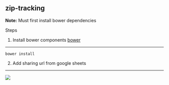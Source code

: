 ## zip-tracking

**Note:** Must first install bower dependencies

Steps

1) Install bower components [bower](https://bower.io/)
-------------------------------------------------------
```
bower install
```

2) Add sharing url from google sheets
---------------------------------------------------------
![](https://content.screencast.com/users/wtgeographer/folders/Jing/media/331b25ee-ec22-49ae-9983-014b49a7465c/2018-01-02_2347.png)<!-- .element height="50%" width="50%" -->